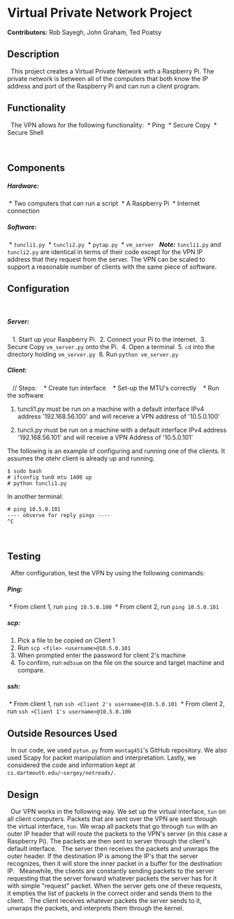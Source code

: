 # Virtual Private Network Project
 
**Contributors:** Rob Sayegh, John Graham, Ted Poatsy
 
## Description
 
This project creates a Virtual Private Network with a Raspberry Pi. The private network is between all of the computers that both know the IP address and port of the Raspberry Pi and can run a client program. 
 
## Functionality
 
The VPN allows for the following functionality:
  * Ping
  * Secure Copy
  * Secure Shell
 
 
## Components
 
##### Hardware:
  * Two computers that can run a script
  * A Raspberry Pi
  * Internet connection
 
##### Software:
  * `tuncli1.py`
  * `tuncli2.py`
  * `pytap.py`
  * `vm_server`
 
***Note:*** `tuncli1.py` and `tuncli2.py` are identical in terms of their code except for the VPN IP address that they request from the server. The VPN can be scaled to support a reasonable number of clients with the same piece of software. 
 
 
## Configuration
 
##### Server:
 
  1. Start up your Raspberry Pi.
  2. Connect your Pi to the internet.
  3. Secure Copy `vm_server.py` onto the Pi.
  4. Open a terminal
  5. `cd` into the directory holding `vm_server.py`
  6. Run `python vm_server.py`
 
##### Client:
 
  // Steps: 
    * Create tun interface
    * Set-up the MTU's correctly
    * Run the software
 
1. tuncli1.py must be run on a machine with a default interface IPv4 address '192.168.56.100' and will receive a VPN address of '10.5.0.100'

2. tuncli.py must be run on a machine with a default interface IPv4 address '192.168.56.101' and will receive a VPN Address of '10.5.0.101'

The following is an example of configuring and running one of the clients. It assumes the otehr client is already up and running.

```
$ sudo bash
# ifconfig tun0 mtu 1400 up
# python tuncli1.py
```

In another terminal:

```
# ping 10.5.0.101
---- observe for reply pings ----
^C
```
 
## Testing
 
After configuration, test the VPN by using the following commands:
 
##### Ping:
  * From client 1, run `ping 10.5.0.100`
  * From client 2, run `ping 10.5.0.101`
 
##### scp:
1. Pick a file to be copied on Client 1
2. Run `scp <file> <username>@10.5.0.101`
3. When prompted enter the password for client 2's machine
4. To confirm, run `md5sum` on the file on the source and target machine and compare.
 
##### ssh:
  * From client 1, run `ssh <Client 2's username>@10.5.0.101`
  * From client 2, run `ssh <Client 1's username>@10.5.0.100`
 
## Outside Resources Used
 
In our code, we used `pytun.py` from `montag451`'s GitHub repository. We also used Scapy for packet manipulation and interpretation. Lastly, we considered the code and information kept at `cs.dartmouth.edu/~sergey/netreads/`. 
 
## Design
 
Our VPN works in the following way. We set up the virtual interface, `tun` on all client computers. Packets that are sent over the VPN are sent through the virtual interface, `tun`. We wrap all packets that go through `tun` with an outer IP header that will route the packets to the VPN's server (in this case a Raspberry Pi). The packets are then sent to server through the client's default interface.
 
The server then receives the packets and unwraps the outer header. If the destination IP is among the IP's that the server recognizes, then it will store the inner packet in a buffer for the destination IP. 
 
Meanwhile, the clients are constantly sending packets to the server requesting that the server forward whatever packets the server has for it with simple "request" packet. When the server gets one of these requests, it empties the list of packets in the correct order and sends them to the client.
 
The client receives whatever packets the server sends to it, unwraps the packets, and interprets them through the kernel. 
 
